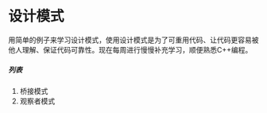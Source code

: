 # 设计模式

​	用简单的例子来学习设计模式，使用设计模式是为了可重用代码、让代码更容易被他人理解、保证代码可靠性。现在每周进行慢慢补充学习，顺便熟悉C++编程。

#####  列表

1. 桥接模式
2. 观察者模式



  